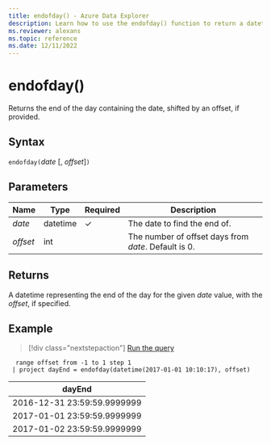 ```yaml
---
title: endofday() - Azure Data Explorer
description: Learn how to use the endofday() function to return a datetime representing the end of the day for the given date value.
ms.reviewer: alexans
ms.topic: reference
ms.date: 12/11/2022
---
```

# endofday()

Returns the end of the day containing the date, shifted by an offset, if provided.

## Syntax

`endofday(`*date* [, *offset*]`)`

## Parameters

| Name | Type | Required | Description |
|--|--|--|--|
| *date* | datetime | &check;| The date to find the end of. |
| *offset* | int | | The number of offset days from *date*. Default is 0. |

## Returns

A datetime representing the end of the day for the given *date* value, with the *offset*, if specified.

## Example

> [!div class="nextstepaction"]
> <a href="https://dataexplorer.azure.com/clusters/help/databases/Samples?query=H4sIAAAAAAAAAy3MMQqAMAxG4d1T/GMLCo2LIDh6kGITUbCRmkXw8FYQvuUtr8S8MlTkYoMUPdARTEG4jE9Qgwdn0Z0XQ4r3nBMmcE4qtVyKxrYd7PpAQxeoAoXxM/j23/oXglVNRWQAAAA=" target="_blank">Run the query</a>

```kusto
  range offset from -1 to 1 step 1
 | project dayEnd = endofday(datetime(2017-01-01 10:10:17), offset) 
```

|dayEnd|
|---|
|2016-12-31 23:59:59.9999999|
|2017-01-01 23:59:59.9999999|
|2017-01-02 23:59:59.9999999|
